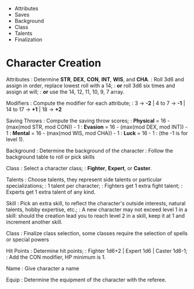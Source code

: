 
<!-- .margin.compass -->
* Attributes
* Saves
* Background
* Class
* Talents
* Finalization


# Character Creation

Attributes
: Determine **STR**, **DEX**, **CON**, **INT**, **WIS**, and **CHA**.
: Roll 3d6 and assign in order, replace lowest roll with a 14;
: **or** roll 3d6 six times and assign at will;
: **or** use the 14, 12, 11, 10, 9, 7 array.

Modifiers
: Compute the modifier for each attribute;
: 3 → **-2** | 4 to 7 → **-1** | 14 to 17 → **+1** | 18 → **+2**

Saving Throws
: Compute the saving throw scores;
: **Physical** = 16 - (max(mod STR, mod CON)) - 1
: **Evasion** = 16 - (max(mod DEX, mod INT)) - 1
: **Mental** = 16 - (max(mod WIS, mod CHA)) - 1
: **Luck** = 16 - 1
: (the -1 is for level 1).

Background
: Determine the background of the character
: Follow the background table to roll or pick skills

Class
: Select a character class;
: **Fighter**, **Expert**, or **Caster**.

Talents
: Choose talents, they represent side talents or particular specializations;
: 1 talent per character;
: Fighters get 1 extra fight talent;
: Experts get 1 extra talent of any kind.

Skill
: Pick an extra skill, to reflect the character's outside interests, natural talents, hobby expertise, etc.;
: A new character may not exceed level 1 in a skill: should the creation lead you to reach level 2 in a skill, keep it at 1 and increment another skill.

Class
: Finalize class selection, some classes require the selection of spells or special powers

Hit Points
: Determine hit points;
: Fighter 1d6+2 | Expert 1d6 | Caster 1d6-1;
: Add the CON modifier, HP minimum is 1.

Name
: Give character a name

Equip
: Determine the equipment of the character with the referee.

